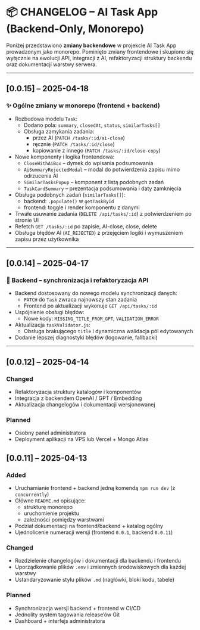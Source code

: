 # 📦 CHANGELOG – AI Task App (Backend-Only, Monorepo)

Poniżej przedstawiono **zmiany backendowe** w projekcie AI Task App prowadzonym jako monorepo. Pominięto zmiany frontendowe i skupiono się wyłącznie na ewolucji API, integracji z AI, refaktoryzacji struktury backendu oraz dokumentacji warstwy serwera.

---

## [0.0.15] – 2025-04-18

### ✨ Ogólne zmiany w monorepo (frontend + backend)

- Rozbudowa modelu `Task`:
  - Dodano pola: `summary`, `closedAt`, `status`, `similarTasks[]`
  - Obsługa zamykania zadania:
    - przez AI (`PATCH /tasks/:id/ai-close`)
    - ręcznie (`PATCH /tasks/:id/close`)
    - kopiowanie z innego (`PATCH /tasks/:id/close-copy`)
- Nowe komponenty i logika frontendowa:
  - `CloseWithAiBox` – dymek do wpisania podsumowania
  - `AiSummaryRejectedModal` – modal do potwierdzenia zapisu mimo odrzucenia AI
  - `SimilarTasksPopup` – komponent z listą podobnych zadań
  - `TaskCardSummary` – prezentacja podsumowania i daty zamknięcia
- Obsługa podobnych zadań (`similarTasks[]`):
  - backend: `.populate()` w `getTaskById`
  - frontend: toggle i render komponentu z danymi
- Trwałe usuwanie zadania (`DELETE /api/tasks/:id`) z potwierdzeniem po stronie UI
- Refetch `GET /tasks/:id` po zapisie, AI-close, close, delete
- Obsługa błędów AI (`AI_REJECTED`) z przejęciem logiki i wymuszeniem zapisu przez użytkownika

---

## [0.0.14] – 2025-04-17

### 🔧 Backend – synchronizacja i refaktoryzacja API

- Backend dostosowany do nowego modelu synchronizacji danych:
  - `PATCH` do `Task` zwraca najnowszy stan zadania
  - Frontend po aktualizacji wykonuje `GET /api/tasks/:id`
- Uspójnienie obsługi błędów:
  - Nowe kody: `MISSING_TITLE_FROM_GPT`, `VALIDATION_ERROR`
- Aktualizacja `taskValidator.js`:
  - Obsługa brakującego `title` i dynamiczna walidacja pól edytowanych
- Dodanie lepszej diagnostyki błędów (logowanie, fallbacki)

---

## [0.0.12] – 2025-04-14

### Changed

- Refaktoryzacja struktury katalogów i komponentów
- Integracja z backendem OpenAI / GPT / Embedding
- Aktualizacja changelogów i dokumentacji wersjonowanej

### Planned

- Osobny panel administratora
- Deployment aplikacji na VPS lub Vercel + Mongo Atlas

## [0.0.11] – 2025-04-13

### Added

- Uruchamianie frontend + backend jedną komendą `npm run dev` (z `concurrently`)
- Główne `README.md` opisujące:
  - strukturę monorepo
  - uruchomienie projektu
  - zależności pomiędzy warstwami
- Podział dokumentacji na frontend/backend + katalog ogólny
- Ujednolicenie numeracji wersji (frontend `0.0.1`, backend `0.0.11`)

### Changed

- Rozdzielenie changelogów i dokumentacji dla backendu i frontendu
- Uporządkowanie plików `.env` i zmiennych środowiskowych dla każdej warstwy
- Ustandaryzowanie stylu plików `.md` (nagłówki, bloki kodu, tabele)

### Planned

- Synchronizacja wersji backend + frontend w CI/CD
- Jednolity system tagowania release’ów Git
- Dashboard + interfejs administratora
